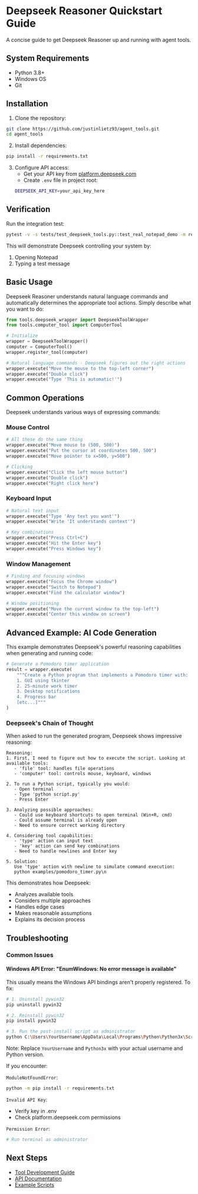 # Deepseek Reasoner Quickstart Guide

A concise guide to get Deepseek Reasoner up and running with agent tools.

## System Requirements

- Python 3.8+
- Windows OS
- Git

## Installation

1. Clone the repository:
```bash
git clone https://github.com/justinlietz93/agent_tools.git
cd agent_tools
```

2. Install dependencies:
```bash
pip install -r requirements.txt
```

3. Configure API access:
   - Get your API key from [platform.deepseek.com](https://platform.deepseek.com)
   - Create `.env` file in project root:
   ```bash
   DEEPSEEK_API_KEY=your_api_key_here
   ```

## Verification

Run the integration test:
```bash
pytest -v -s tests/test_deepseek_tools.py::test_real_notepad_demo -m real
```

This will demonstrate Deepseek controlling your system by:
1. Opening Notepad
2. Typing a test message

## Basic Usage

Deepseek Reasoner understands natural language commands and automatically determines the appropriate tool actions. Simply describe what you want to do:

```python
from tools.deepseek_wrapper import DeepseekToolWrapper
from tools.computer_tool import ComputerTool

# Initialize
wrapper = DeepseekToolWrapper()
computer = ComputerTool()
wrapper.register_tool(computer)

# Natural language commands - Deepseek figures out the right actions
wrapper.execute("Move the mouse to the top-left corner")
wrapper.execute("Double click")
wrapper.execute("Type 'This is automatic!'")
```

## Common Operations

Deepseek understands various ways of expressing commands:

### Mouse Control
```python
# All these do the same thing
wrapper.execute("Move mouse to (500, 500)")
wrapper.execute("Put the cursor at coordinates 500, 500")
wrapper.execute("Move pointer to x=500, y=500")

# Clicking
wrapper.execute("Click the left mouse button")
wrapper.execute("Double click")
wrapper.execute("Right click here")
```

### Keyboard Input
```python
# Natural text input
wrapper.execute("Type 'Any text you want'")
wrapper.execute("Write 'It understands context'")

# Key combinations
wrapper.execute("Press Ctrl+C")
wrapper.execute("Hit the Enter key")
wrapper.execute("Press Windows key")
```

### Window Management
```python
# Finding and focusing windows
wrapper.execute("Focus the Chrome window")
wrapper.execute("Switch to Notepad")
wrapper.execute("Find the calculator window")

# Window positioning
wrapper.execute("Move the current window to the top-left")
wrapper.execute("Center this window on screen")
```

## Advanced Example: AI Code Generation

This example demonstrates Deepseek's powerful reasoning capabilities when generating and running code:

```python
# Generate a Pomodoro timer application
result = wrapper.execute(
    """Create a Python program that implements a Pomodoro timer with:
    1. GUI using tkinter
    2. 25-minute work timer
    3. Desktop notifications
    4. Progress bar
    [etc...]"""
)
```

### Deepseek's Chain of Thought

When asked to run the generated program, Deepseek shows impressive reasoning:

```
Reasoning:
1. First, I need to figure out how to execute the script. Looking at available tools:
   - 'file' tool: handles file operations
   - 'computer' tool: controls mouse, keyboard, windows

2. To run a Python script, typically you would:
   - Open terminal
   - Type 'python script.py'
   - Press Enter

3. Analyzing possible approaches:
   - Could use keyboard shortcuts to open terminal (Win+R, cmd)
   - Could assume terminal is already open
   - Need to ensure correct working directory

4. Considering tool capabilities:
   - 'type' action can input text
   - 'key' action can send key combinations
   - Need to handle newlines and Enter key

5. Solution:
   Use 'type' action with newline to simulate command execution:
   python examples/pomodoro_timer.py\n
```

This demonstrates how Deepseek:
- Analyzes available tools
- Considers multiple approaches
- Handles edge cases
- Makes reasonable assumptions
- Explains its decision process

## Troubleshooting

### Common Issues

#### Windows API Error: "EnumWindows: No error message is available"
This usually means the Windows API bindings aren't properly registered. To fix:

```bash
# 1. Uninstall pywin32
pip uninstall pywin32

# 2. Reinstall pywin32
pip install pywin32

# 3. Run the post-install script as administrator
python C:\Users\YourUsername\AppData\Local\Programs\Python\Python3x\Scripts\pywin32_postinstall.py -install
```

Note: Replace `YourUsername` and `Python3x` with your actual username and Python version.

If you encounter:

`ModuleNotFoundError`:
```bash
python -m pip install -r requirements.txt
```

`Invalid API Key`:
- Verify key in .env
- Check platform.deepseek.com permissions

`Permission Error`:
```bash
# Run terminal as administrator
```

## Next Steps

- [Tool Development Guide](tool_development.md)
- [API Documentation](https://api-docs.deepseek.com/)
- [Example Scripts](/examples)